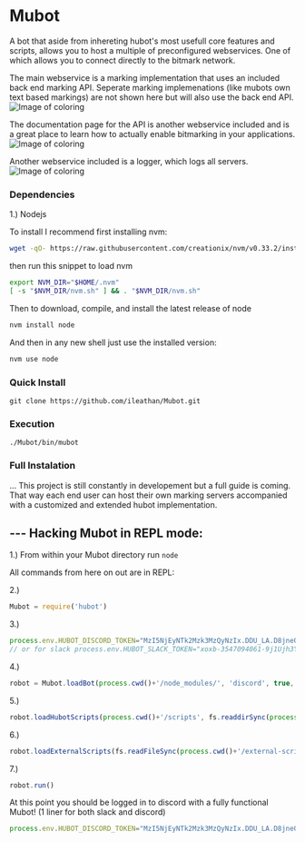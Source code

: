 # Mubot

A bot that aside from inhereting hubot's most usefull core features and scripts, allows you to host a multiple of preconfigured webservices. One of which allows you to connect directly to the bitmark network.

The main webservice is a marking implementation that uses an included back end marking API. Seperate marking implemenations (like mubots own text based markings) are not shown here but will also use the back end API.
![Image of coloring](https://preview.ibb.co/bwkMfF/Screen_Shot_2017_07_17_at_10_30_29_PM.png)

The documentation page for the API is another webservice included and is a great place to learn how to actually enable bitmarking in your applications.
![Image of coloring](https://preview.ibb.co/j8HCnv/Screen_Shot_2017_07_17_at_10_36_24_PM.png)

Another webservice included is a logger, which logs all servers.
![Image of coloring](https://preview.ibb.co/iJZp0F/Screen_Shot_2017_07_17_at_10_07_37_PM.png)

### Dependencies
1.) Nodejs

To install I recommend first installing nvm:

```sh
wget -qO- https://raw.githubusercontent.com/creationix/nvm/v0.33.2/install.sh | bash
```

then run this snippet to load nvm

```sh
export NVM_DIR="$HOME/.nvm"
[ -s "$NVM_DIR/nvm.sh" ] && . "$NVM_DIR/nvm.sh"
```

Then to download, compile, and install the latest release of node

```sh
nvm install node
```

And then in any new shell just use the installed version:

```sh
nvm use node
```

### Quick Install
`git clone https://github.com/ileathan/Mubot.git`

### Execution 
`./Mubot/bin/mubot`

### Full Instalation

... This project is still constantly in developement but a full guide is coming. That way each end user can host their own marking servers accompanied with a customized and extended hubot implementation.


--- Hacking Mubot in REPL mode:
-------------------------------

1.) From within your Mubot directory run `node`

All commands from here on out are in REPL:

2.) 
```javascript
Mubot = require('hubot')
```

3.) 
```javascript
process.env.HUBOT_DISCORD_TOKEN="MzI5NjEyNTk2Mzk3MzQyNzIx.DDU_LA.D8jneOVTr-M_yIIfjQ-IJ9-QsAm"
// or for slack process.env.HUBOT_SLACK_TOKEN="xoxb-3547094061-9j1Ujh3YhaZ7TShV7YkaHxbK"
```

4.) 
```javascript
robot = Mubot.loadBot(process.cwd()+'/node_modules/', 'discord', true, 'Mubot', 'Mubot') // (path_to_hubot, adapter_name, http_server, name, alias)
```

5.) 
```javascript
robot.loadHubotScripts(process.cwd()+'/scripts', fs.readdirSync(process.cwd()+'/scripts/'))
```

6.) 
```javascript
robot.loadExternalScripts(fs.readFileSync(process.cwd()+'/external-scripts.json').toString().slice(5,-4).split("\",\n  \""))
```

7.) 
```javascript
robot.run()
```

At this point you should be logged in to discord with a fully functional Mubot! (1 liner for both slack and discord)

```javascript
process.env.HUBOT_DISCORD_TOKEN="MzI5NjEyNTk2Mzk3MzQyNzIx.DDU_LA.D8jneOVTr-M_yIIfjQ-IJ9-QsAm"; Mubot = require('hubot'); robotDiscord = Mubot.loadBot(process.cwd()+'/node_modules/', 'discord', true, 'Mubot', 'Mubot'); robotDiscord.loadHubotScripts(process.cwd()+'/scripts', fs.readdirSync(process.cwd()+'/scripts/')); robotDiscord.loadExternalScripts(fs.readFileSync(process.cwd()+'/external-scripts.json').toString().slice(5,-4).split("\",\n  \"")); robotDiscord.run(); process.env.HUBOT_SLACK_TOKEN="xoxb-3547094061-auQ8rtm6DKDXaTqGWCDaS2hl"; robotSlack = Mubot.loadBot(process.cwd()+'/node_modules/', 'slack', true, 'Mubot', 'Mubot'); robotSlack.loadHubotScripts(process.cwd()+'/scripts', fs.readdirSync(process.cwd()+'/scripts/')); robotSlack.loadExternalScripts(fs.readFileSync(process.cwd()+'/external-scripts.json').toString().slice(5,-4).split("\",\n  \"")); robotSlack.run()
```
